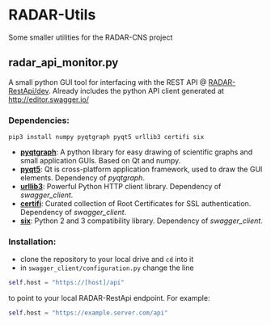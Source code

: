 # RADAR-Utils
Some smaller utilities for the RADAR-CNS project

## radar_api_monitor.py
A small python GUI tool for interfacing with the REST API @ [RADAR-RestApi/dev](https://github.com/RADAR-CNS/RADAR-RestApi/tree/dev).
Already includes the python API client generated at http://editor.swagger.io/

### Dependencies:
```
pip3 install numpy pyqtgraph pyqt5 urllib3 certifi six
```
- [**pyqtgraph**](http://www.pyqtgraph.org/): A python library for easy drawing of scientific graphs and small application GUIs. Based on Qt and numpy.
- [**pyqt5**](http://doc.qt.io/qt-5/qt5-intro.html): Qt is cross-platform application framework, used to draw the GUI elements. Dependency of *pyqtgraph*.
- [**urllib3**](https://urllib3.readthedocs.io/en/latest/): Powerful Python HTTP client library. Dependency of *swagger_client*.
- [**certifi**](https://pypi.python.org/pypi/certifi): Curated collection of Root Certificates for SSL authentication. Dependency of *swagger_client*.
- [**six**](https://pypi.python.org/pypi/six):  Python 2 and 3 compatibility library. Dependency of *swagger_client*.

### Installation:
- clone the repository to your local drive and `cd` into it
- in `swagger_client/configuration.py` change the line
``` python
self.host = "https://[host]/api"
```
to point to your local RADAR-RestApi endpoint. For example:
``` python
self.host = "https://example.server.com/api"
```
